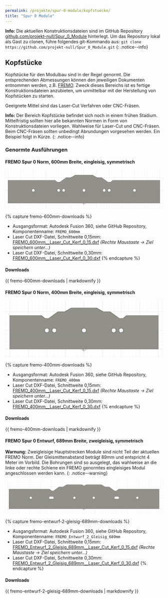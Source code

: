 ```yaml
---
permalink: /projekte/spur-0-module/kopfstuecke/
title: "Spur 0 Module"
---
```


**Info:** Die aktuellen Konstruktionsdateien sind im GitHub Repository [github.com/projekt-null/Spur_0_Module](https://github.com/projekt-null/Spur_0_Module) hinterlegt. Um das Repository lokal als Gast zu clonen, führe folgendes git-Kommando aus: `git clone https://github.com/projekt-null/Spur_0_Module.git`
{: .notice--info}

## Kopfstücke

Kopfstücke für den Modulbau sind in der Regel genormt. Die entsprechenden Abmessungen können den jeweiligen Dokumenten entnommen werden, z.B. [FREMO](https://www.fremo-net.eu/modulsysteme/baugroesse-0/0-regelspur/). Zweck dieses Bereichs ist es fertige Konstruktionsdateien anzubieten, um unmittelbar mit der Herstellung von Kopfstücken zu starten.

Geeignete Mittel sind das Laser-Cut Verfahren oder CNC-Fräsen. 

**Info:** Der Bereich Kopfstücke befindet sich noch in einem frühen Stadium. Mittelfristig sollten hier alle bekannten Normen in Form von Konstruktionsdateien vorliegen. Wahlweise für Laser-Cut und CNC-Fräsen. Beim CNC-Fräsen sollten unbedingt Abrundungen vorgesehen werden. Ein Beispiel folgt in Kürze.
{: .notice--info}

### Genormte Ausführungen

#### FREMO Spur 0 Norm, 600mm Breite, eingleisig, symmetrisch
![FREMO Spur 0 Norm, 600mm Breite, eingleisig, symmetrisch](/assets/images/projekte/spur-0-module/fremo-spur-0-norm-600mm.png)

{% capture fremo-600mm-downloads %}
* Ausgangsformat: Autodesk Fusion 360, siehe GitHub Repository, Komponentenname: `FREMO_600mm`
* Laser Cut DXF-Datei, Schnittweite 0,15mm: [FREMO_600mm__Laser_Cut_Kerf_0_15.dxf](https://raw.githubusercontent.com/projekt-null/Spur_0_Module/main/Kopfstuecke/FREMO_600mm__Laser_Cut_Kerf_0_15.dxf) *(Rechte Maustaste -> Ziel speichern unter...)*
* Laser Cut DXF-Datei, Schnittweite 0,30mm: [FREMO_600mm__Laser_Cut_Kerf_0_30.dxf](https://raw.githubusercontent.com/projekt-null/Spur_0_Module/main/Kopfstuecke/FREMO_600mm__Laser_Cut_Kerf_0_30.dxf)
{% endcapture %}

<div class="notice">
  <h4 class="no_toc">Downloads</h4>
  {{ fremo-600mm-downloads | markdownify }}
</div>

#### FREMO Spur 0 Norm, 400mm Breite, eingleisig, symmetrisch
![FREMO Spur 0 Norm, 400mm Breite, eingleisig, symmetrisch](/assets/images/projekte/spur-0-module/fremo-spur-0-norm-400mm.png)

{% capture fremo-400mm-downloads %}
* Ausgangsformat: Autodesk Fusion 360, siehe GitHub Repository, Komponentenname: `FREMO_400mm`
* Laser Cut DXF-Datei, Schnittweite 0,15mm: [FREMO_400mm__Laser_Cut_Kerf_0_15.dxf](https://raw.githubusercontent.com/projekt-null/Spur_0_Module/main/Kopfstuecke/FREMO_400mm__Laser_Cut_Kerf_0_15.dxf) *(Rechte Maustaste -> Ziel speichern unter...)*
* Laser Cut DXF-Datei, Schnittweite 0,30mm: [FREMO_400mm__Laser_Cut_Kerf_0_30.dxf](https://raw.githubusercontent.com/projekt-null/Spur_0_Module/main/Kopfstuecke/FREMO_400mm__Laser_Cut_Kerf_0_30.dxf)
{% endcapture %}

<div class="notice">
  <h4 class="no_toc">Downloads</h4>
  {{ fremo-400mm-downloads | markdownify }}
</div>

#### FREMO Spur 0 Entwurf, 689mm Breite, zweigleisig, symmetrisch

**Warnung:** Zweigleisige Hauptstrecken Module sind nicht Teil der aktuellen FREMO Norm. Der Gleismittenabstand beträgt 89mm und entspricht 4 Meter im Vorbild. Die Bohrungen sind so ausgelegt, das wahlweise an die linke oder rechte Schiene ein FREMO genormtes eingleisiges Modul angeschlossen werden kann.
{: .notice--warning}

![FREMO Spur 0 Entwurf, 689mm Breite, zweigleisig, symmetrisch](/assets/images/projekte/spur-0-module/fremo-spur-0-entwurf-2gl-689mm.png)

{% capture fremo-entwurf-2-gleisig-689mm-downloads %}
* Ausgangsformat: Autodesk Fusion 360, siehe GitHub Repository, Komponentenname: `FREMO_Entwurf_2_Gleisig_689mm`
* Laser Cut DXF-Datei, Schnittweite 0,15mm: [FREMO_Entwurf_2_Gleisig_689mm__Laser_Cut_Kerf_0_15.dxf](https://raw.githubusercontent.com/projekt-null/Spur_0_Module/main/Kopfstuecke/FREMO_Entwurf_2_Gleisig_689mm__Laser_Cut_Kerf_0_15.dxf) *(Rechte Maustaste -> Ziel speichern unter...)*
* Laser Cut DXF-Datei, Schnittweite 0,30mm: [FREMO_Entwurf_2_Gleisig_689mm__Laser_Cut_Kerf_0_30.dxf](https://raw.githubusercontent.com/projekt-null/Spur_0_Module/main/Kopfstuecke/FREMO_Entwurf_2_Gleisig_689mm__Laser_Cut_Kerf_0_30.dxf)
{% endcapture %}

<div class="notice">
  <h4 class="no_toc">Downloads</h4>
  {{ fremo-entwurf-2-gleisig-689mm-downloads | markdownify }}
</div>
